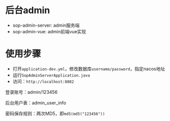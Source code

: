 # 后台admin

- sop-admin-server: admin服务端
- sop-admin-vue: admin前端vue实现

# 使用步骤

- 打开`application-dev.yml`，修改数据库`username/password`，指定nacos地址
- 运行`SopAdminServerApplication.java`
- 访问：`http://localhost:8082`

登录账号：admin/123456

后台用户表：admin_user_info

密码保存规则：两次MD5，即`md5(md5("123456"))`
